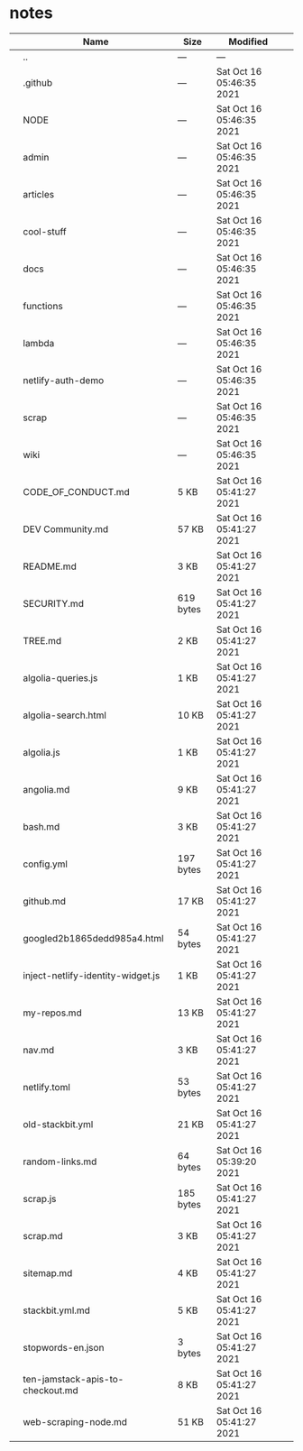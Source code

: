 # notes

<table><thead><tr class="header"><th></th><th>Name</th><th>Size</th><th>Modified</th><th></th></tr></thead><tbody><tr class="odd"><td></td><td><span class="goup">..</span></td><td>—</td><td>—</td><td></td></tr><tr class="even"><td></td><td><span class="name">.github</span></td><td>—</td><td>Sat Oct 16 05:46:35 2021</td><td></td></tr><tr class="odd"><td></td><td><span class="name">NODE</span></td><td>—</td><td>Sat Oct 16 05:46:35 2021</td><td></td></tr><tr class="even"><td></td><td><span class="name">admin</span></td><td>—</td><td>Sat Oct 16 05:46:35 2021</td><td></td></tr><tr class="odd"><td></td><td><span class="name">articles</span></td><td>—</td><td>Sat Oct 16 05:46:35 2021</td><td></td></tr><tr class="even"><td></td><td><span class="name">cool-stuff</span></td><td>—</td><td>Sat Oct 16 05:46:35 2021</td><td></td></tr><tr class="odd"><td></td><td><span class="name">docs</span></td><td>—</td><td>Sat Oct 16 05:46:35 2021</td><td></td></tr><tr class="even"><td></td><td><span class="name">functions</span></td><td>—</td><td>Sat Oct 16 05:46:35 2021</td><td></td></tr><tr class="odd"><td></td><td><span class="name">lambda</span></td><td>—</td><td>Sat Oct 16 05:46:35 2021</td><td></td></tr><tr class="even"><td></td><td><span class="name">netlify-auth-demo</span></td><td>—</td><td>Sat Oct 16 05:46:35 2021</td><td></td></tr><tr class="odd"><td></td><td><span class="name">scrap</span></td><td>—</td><td>Sat Oct 16 05:46:35 2021</td><td></td></tr><tr class="even"><td></td><td><span class="name">wiki</span></td><td>—</td><td>Sat Oct 16 05:46:35 2021</td><td></td></tr><tr class="odd"><td></td><td><span class="name">CODE_OF_CONDUCT.md</span></td><td>5 KB</td><td>Sat Oct 16 05:41:27 2021</td><td></td></tr><tr class="even"><td></td><td><span class="name">DEV Community.md</span></td><td>57 KB</td><td>Sat Oct 16 05:41:27 2021</td><td></td></tr><tr class="odd"><td></td><td><span class="name">README.md</span></td><td>3 KB</td><td>Sat Oct 16 05:41:27 2021</td><td></td></tr><tr class="even"><td></td><td><span class="name">SECURITY.md</span></td><td>619 bytes</td><td>Sat Oct 16 05:41:27 2021</td><td></td></tr><tr class="odd"><td></td><td><span class="name">TREE.md</span></td><td>2 KB</td><td>Sat Oct 16 05:41:27 2021</td><td></td></tr><tr class="even"><td></td><td><span class="name">algolia-queries.js</span></td><td>1 KB</td><td>Sat Oct 16 05:41:27 2021</td><td></td></tr><tr class="odd"><td></td><td><span class="name">algolia-search.html</span></td><td>10 KB</td><td>Sat Oct 16 05:41:27 2021</td><td></td></tr><tr class="even"><td></td><td><span class="name">algolia.js</span></td><td>1 KB</td><td>Sat Oct 16 05:41:27 2021</td><td></td></tr><tr class="odd"><td></td><td><span class="name">angolia.md</span></td><td>9 KB</td><td>Sat Oct 16 05:41:27 2021</td><td></td></tr><tr class="even"><td></td><td><span class="name">bash.md</span></td><td>3 KB</td><td>Sat Oct 16 05:41:27 2021</td><td></td></tr><tr class="odd"><td></td><td><span class="name">config.yml</span></td><td>197 bytes</td><td>Sat Oct 16 05:41:27 2021</td><td></td></tr><tr class="even"><td></td><td><span class="name">github.md</span></td><td>17 KB</td><td>Sat Oct 16 05:41:27 2021</td><td></td></tr><tr class="odd"><td></td><td><span class="name">googled2b1865dedd985a4.html</span></td><td>54 bytes</td><td>Sat Oct 16 05:41:27 2021</td><td></td></tr><tr class="even"><td></td><td><span class="name">inject-netlify-identity-widget.js</span></td><td>1 KB</td><td>Sat Oct 16 05:41:27 2021</td><td></td></tr><tr class="odd"><td></td><td><span class="name">my-repos.md</span></td><td>13 KB</td><td>Sat Oct 16 05:41:27 2021</td><td></td></tr><tr class="even"><td></td><td><span class="name">nav.md</span></td><td>3 KB</td><td>Sat Oct 16 05:41:27 2021</td><td></td></tr><tr class="odd"><td></td><td><span class="name">netlify.toml</span></td><td>53 bytes</td><td>Sat Oct 16 05:41:27 2021</td><td></td></tr><tr class="even"><td></td><td><span class="name">old-stackbit.yml</span></td><td>21 KB</td><td>Sat Oct 16 05:41:27 2021</td><td></td></tr><tr class="odd"><td></td><td><span class="name">random-links.md</span></td><td>64 bytes</td><td>Sat Oct 16 05:39:20 2021</td><td></td></tr><tr class="even"><td></td><td><span class="name">scrap.js</span></td><td>185 bytes</td><td>Sat Oct 16 05:41:27 2021</td><td></td></tr><tr class="odd"><td></td><td><span class="name">scrap.md</span></td><td>3 KB</td><td>Sat Oct 16 05:41:27 2021</td><td></td></tr><tr class="even"><td></td><td><span class="name">sitemap.md</span></td><td>4 KB</td><td>Sat Oct 16 05:41:27 2021</td><td></td></tr><tr class="odd"><td></td><td><span class="name">stackbit.yml.md</span></td><td>5 KB</td><td>Sat Oct 16 05:41:27 2021</td><td></td></tr><tr class="even"><td></td><td><span class="name">stopwords-en.json</span></td><td>3 bytes</td><td>Sat Oct 16 05:41:27 2021</td><td></td></tr><tr class="odd"><td></td><td><span class="name">ten-jamstack-apis-to-checkout.md</span></td><td>8 KB</td><td>Sat Oct 16 05:41:27 2021</td><td></td></tr><tr class="even"><td></td><td><span class="name">web-scraping-node.md</span></td><td>51 KB</td><td>Sat Oct 16 05:41:27 2021</td><td></td></tr></tbody></table>
